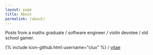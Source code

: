 ```yaml
---
layout: page
title: About
permalink: /about/
---
```


Posts from a maths graduate / software engineer / violin devotee / old school gamer.

{% include icon-github.html username="clux" %} /
[vitae](http://clux.github.io/vitae/)

